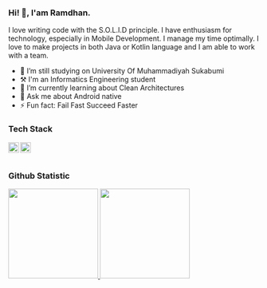 ### Hi! 👋, I'am Ramdhan. 

I love writing code with the S.O.L.I.D principle. I have enthusiasm for technology, especially in Mobile Development. I manage my time optimally. I love to make projects in both Java or Kotlin language and I am able to work with a team.

- 🏫 I’m still studying on University Of Muhammadiyah Sukabumi
- ⚒️ I'm an Informatics Engineering student
- 🌱 I’m currently learning about Clean Architectures
- 💬 Ask me about Android native
- ⚡ Fun fact: Fail Fast Succeed Faster
  
### Tech Stack
  <a href="https://kotlinlang.org/"><img align="left" alt="Kotlin" title="Kotlin" width="21px" src="https://seeklogo.com/images/K/kotlin-logo-30C1970B05-seeklogo.com.png" /></a>
  <a href="https://www.java.com/"><img align="left" alt="Java" title="Java" width="21px" src="https://seeklogo.com/images/J/java-logo-B158C160FE-seeklogo.com.png" /></a>
  <br>
  <br>
  
### Github Statistic
<p align="left">
<a href="https://github.com/ramdhanjr11">
  <img height="180em" src="https://github-readme-stats-eight-theta.vercel.app/api?username=ramdhanjr11&show_icons=true&theme=gruvbox&include_all_commits=true&count_private=true"/>
  <img height="180em" src="https://github-readme-stats-eight-theta.vercel.app/api/top-langs/?username=ramdhanjr11&layout=compact&langs_count=8&theme=gruvbox"/>
</a>
</p>
